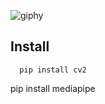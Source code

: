 ![giphy](https://user-images.githubusercontent.com/72007284/155531577-2370be0d-5e10-4b6c-b2f1-b24252fa7310.gif)

## Install 
```
  pip install cv2
```
  pip install mediapipe
